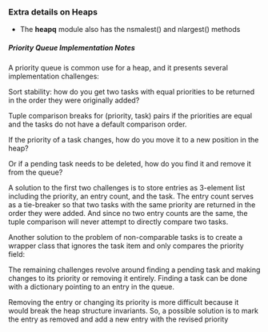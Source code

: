 ### Extra details on Heaps


- The **heapq** module also has the nsmalest() and nlargest() methods

##### Priority Queue Implementation Notes

A priority queue is common use for a heap, and it presents several implementation challenges:

Sort stability: how do you get two tasks with equal priorities to be returned in the order they were originally added?

Tuple comparison breaks for (priority, task) pairs if the priorities are equal and the tasks do not have a default comparison order.

If the priority of a task changes, how do you move it to a new position in the heap?

Or if a pending task needs to be deleted, how do you find it and remove it from the queue?

A solution to the first two challenges is to store entries as 3-element list including the priority, an entry count, and the task. The entry count serves as a tie-breaker so that two tasks with the same priority are returned in the order they were added. And since no two entry counts are the same, the tuple comparison will never attempt to directly compare two tasks.

Another solution to the problem of non-comparable tasks is to create a wrapper class that ignores the task item and only compares the priority field:

The remaining challenges revolve around finding a pending task and making changes to its priority or removing it entirely. Finding a task can be done with a dictionary pointing to an entry in the queue.

Removing the entry or changing its priority is more difficult because it would break the heap structure invariants. So, a possible solution is to mark the entry as removed and add a new entry with the revised priority